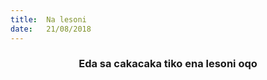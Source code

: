 ```yaml
---
title:  Na lesoni
date:   21/08/2018
---
```


### <center>Eda sa cakacaka tiko ena lesoni oqo</center>